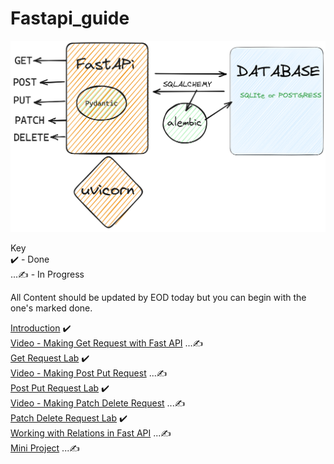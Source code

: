 # Fastapi_guide

![Fast Api Guide](./Pydantic-Uvicorn-Fastapi-2023-04-22-0925.png)  

Key  
✔️ - Done   
...✍️ - In Progress 
 
All Content should be updated by EOD today but you can begin with the one's marked done.    

[Introduction](https://github.com/otienosteve/intro-to-fastapi)  ✔️  
[Video - Making Get Request with Fast API](https://github.com/otienosteve/making-a-get-request-with-fast-api)   ...✍️     
[Get Request Lab](https://github.com/otienosteve/python-p3-get-request-lab)   ✔️  
[Video - Making Post Put Request](https://github.com/otienosteve/making-post-put-request-with-fast-api) ...✍️    
[Post Put Request Lab](https://github.com/otienosteve/python-p3-post-put-request-lab/)  ✔️  
[Video - Making Patch Delete Request](https://github.com/otienosteve/making-patch-delete-requests-with-fast-api) ...✍️   
[Patch Delete Request Lab](https://github.com/otienosteve/python-p3-patch-delete-request-lab)  ✔️  
[Working with Relations in Fast API](https://github.com/otienosteve/working-with-related-database-data-in-fast-api) ...✍️       
[Mini Project](https://github.com/otienosteve/fast-api-mini-project) ...✍️  
